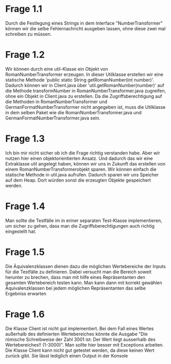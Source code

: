 # Frage 1.1
Durch die Festlegung eines Strings in dem Interface "NumberTransformer" können wir die selbe Fehlernachricht ausgeben lassen, ohne diese zwei mal schreiben zu müssen.
# Frage 1.2
Wir können durch eine util-Klasse ein Objekt von RomanNumberTransformer erzeugen. In dieser Utilklasse erstellen wir eine statische Methode 'public static String getRomanNumber(int number)'. Dadurch können wir in Client.java über 'util.getRomanNumber(number)' auf die Methode transformNumber in RomanNumberTransformer.java zugreifen, ohne ein Objekt in Client.java zu erstellen. Da die Zugriffsberechtigung auf die Methoden in RomanNumberTransformer und GermanFormatNumberTransformer nicht angegeben ist, muss die Utilklasse in dem selben Paket wie die RomanNumberTransformer.java und GermanFormatNumberTransformer.java sein.
# Frage 1.3
Ich bin mir nicht sicher ob ich die Frage richtig verstanden habe. Aber wir nutzen hier einen objektorientierten Ansatz. Und dadurch das wir eine Extraklasse util angelegt haben, können wir uns in Zukunft das erstellen von einem RomanNumberTransformerobjekt sparen. Wir können einfach die statische Methode in util.java aufrufen. Dadurch sparen wir uns Speicher auf dem Heap. Dort würden sonst die erzeugten Objekte gespeichert werden.
# Frage 1.4
Man sollte die Testfälle im in eriner separaten Test-Klasse implementieren, um sicher zu gehen, dass man die Zugriffsberechtigungen auch richtig eingestellt hat.
# Frage 1.5
Die Äquivalenzklassen dienen dazu die möglichen Wertebereiche der Inputs für die Testfälle zu definieren. Dabei versucht man die Bereich soweit herunter zu brechen, dass man mit hilfe eines Repräsentanten den gesamten Wertebereich testen kann. Man kann dann mit korrekt gewählen Äquivalenzklassen bei jedem möglichen Repräsentanten das selbe Ergebniss erwarten
# Frage 1.6
Die Klasse Client ist nicht gut implementiert. Bei dem Fall eines Wertes außerhalb des definierten Wertebereiches könnte die Ausgabe "Die römische Schreibweise der Zahl 3001 ist: Der Wert liegt ausserhalb des Wertebereiches!! (1-3000)". Man sollte hier besser mit Exceptions arbeiten. Die Klasse Client kann nicht gut getestet werden, da diese keinen Wert zurück gibt. Sie lässt lediglich einen Output in der Konsole